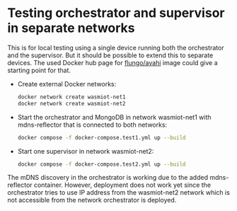 # Testing orchestrator and supervisor in separate networks

This is for local testing using a single device running both the orchestrator and the supervisor. But it should be possible to extend this to separate devices. The used Docker hub page for [flungo/avahi](https://hub.docker.com/r/flungo/avahi) image could give a starting point for that.

- Create external Docker networks:

    ```bash
    docker network create wasmiot-net1
    docker network create wasmiot-net2
    ```

- Start the orchestrator and MongoDB in network wasmiot-net1 with mdns-reflector that is connected to both networks:

    ```bash
    docker compose -f docker-compose.test1.yml up --build
    ```

- Start one supervisor in network wasmiot-net2:

    ```bash
    docker compose -f docker-compose.test2.yml up --build
    ```

The mDNS discovery in the orchestrator is working due to the added mdns-reflector container.
However, deployment does not work yet since the orchestrator tries to use IP address from the wasmiot-net2 network which is not accessible from the network orchestrator is deployed.
